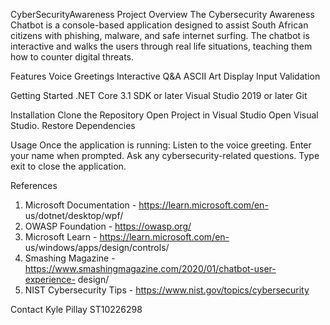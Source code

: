 CyberSecurityAwareness
Project Overview
The Cybersecurity Awareness Chatbot is a console-based application designed to assist South African citizens with phishing, malware, and safe internet surfing. The chatbot is interactive and walks the users through real life situations, teaching them how to counter digital threats.

Features
Voice Greetings Interactive Q&A ASCII Art Display Input Validation

Getting Started
.NET Core 3.1 SDK or later Visual Studio 2019 or later Git

Installation
Clone the Repository Open Project in Visual Studio Open Visual Studio. Restore Dependencies

Usage
Once the application is running: Listen to the voice greeting. Enter your name when prompted. Ask any cybersecurity-related questions. Type exit to close the application.

References

1. Microsoft Documentation - https://learn.microsoft.com/en- us/dotnet/desktop/wpf/
2. OWASP Foundation - https://owasp.org/
3. Microsoft Learn - https://learn.microsoft.com/en- us/windows/apps/design/controls/
4. Smashing Magazine - https://www.smashingmagazine.com/2020/01/chatbot-user-experience- design/
5. NIST Cybersecurity Tips - https://www.nist.gov/topics/cybersecurity

Contact
Kyle Pillay ST10226298 
